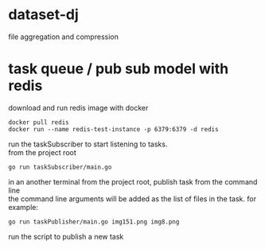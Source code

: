 # dataset-dj
file aggregation and compression


# task queue / pub sub model with redis

download and run redis image with docker
```
docker pull redis
docker run --name redis-test-instance -p 6379:6379 -d redis
```
run the taskSubscriber to start listening to tasks.  
from the project root  
```
go run taskSubscriber/main.go
``` 

in an another terminal from the project root, publish task from the command line  
the command line arguments will be added as the list of files in the task. for example:   
```
go run taskPublisher/main.go img151.png img8.png
```

run the script to publish a new task